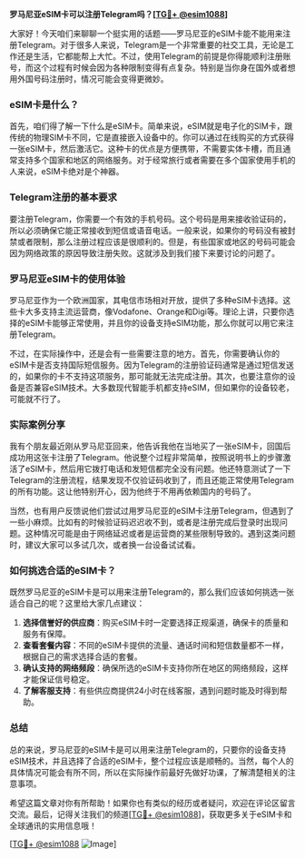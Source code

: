 **罗马尼亚eSIM卡可以注册Telegram吗？[[TG💪+ @esim1088](https://t.me/s/esim1088)]**

大家好！今天咱们来聊聊一个挺实用的话题——罗马尼亚的eSIM卡能不能用来注册Telegram。对于很多人来说，Telegram是一个非常重要的社交工具，无论是工作还是生活，它都能帮上大忙。不过，使用Telegram的前提是你得能顺利注册账号，而这个过程有时候会因为各种限制变得有点复杂。特别是当你身在国外或者想用外国号码注册时，情况可能会变得更微妙。

### eSIM卡是什么？

首先，咱们得了解一下什么是eSIM卡。简单来说，eSIM就是电子化的SIM卡，跟传统的物理SIM卡不同，它是直接嵌入设备中的。你可以通过在线购买的方式获得一张eSIM卡，然后激活它。这种卡的优点是方便携带，不需要实体卡槽，而且通常支持多个国家和地区的网络服务。对于经常旅行或者需要在多个国家使用手机的人来说，eSIM卡绝对是个神器。

### Telegram注册的基本要求

要注册Telegram，你需要一个有效的手机号码。这个号码是用来接收验证码的，所以必须确保它能正常接收到短信或语音电话。一般来说，如果你的号码没有被封禁或者限制，那么注册过程应该是很顺利的。但是，有些国家或地区的号码可能会因为网络政策的原因导致注册失败。这就涉及到我们接下来要讨论的问题了。

### 罗马尼亚eSIM卡的使用体验

罗马尼亚作为一个欧洲国家，其电信市场相对开放，提供了多种eSIM卡选择。这些卡大多支持主流运营商，像Vodafone、Orange和Digi等。理论上讲，只要你选择的eSIM卡能够正常使用，并且你的设备支持eSIM功能，那么你就可以用它来注册Telegram。

不过，在实际操作中，还是会有一些需要注意的地方。首先，你需要确认你的eSIM卡是否支持国际短信服务。因为Telegram的注册验证码通常是通过短信发送的，如果你的卡不支持这项服务，那可能就无法完成注册。其次，也要注意你的设备是否兼容eSIM技术。大多数现代智能手机都支持eSIM，但如果你的设备较老，可能就不行了。

### 实际案例分享

我有个朋友最近刚从罗马尼亚回来，他告诉我他在当地买了一张eSIM卡，回国后成功用这张卡注册了Telegram。他说整个过程非常简单，按照说明书上的步骤激活了eSIM卡，然后用它拨打电话和发短信都完全没有问题。他还特意测试了一下Telegram的注册流程，结果发现不仅验证码收到了，而且还能正常使用Telegram的所有功能。这让他特别开心，因为他终于不用再依赖国内的号码了。

当然，也有用户反馈说他们尝试过用罗马尼亚的eSIM卡注册Telegram，但遇到了一些小麻烦。比如有的时候验证码迟迟收不到，或者是注册完成后登录时出现问题。这种情况可能是由于网络延迟或者是运营商的某些限制导致的。遇到这类问题时，建议大家可以多试几次，或者换一台设备试试看。

### 如何挑选合适的eSIM卡？

既然罗马尼亚的eSIM卡是可以用来注册Telegram的，那么我们应该如何挑选一张适合自己的呢？这里给大家几点建议：

1. **选择信誉好的供应商**：购买eSIM卡时一定要选择正规渠道，确保卡的质量和服务有保障。
2. **查看套餐内容**：不同的eSIM卡提供的流量、通话时间和短信数量都不一样，根据自己的需求选择合适的套餐。
3. **确认支持的网络频段**：确保所选的eSIM卡支持你所在地区的网络频段，这样才能保证信号稳定。
4. **了解客服支持**：有些供应商提供24小时在线客服，遇到问题时能及时得到帮助。

### 总结

总的来说，罗马尼亚的eSIM卡是可以用来注册Telegram的，只要你的设备支持eSIM技术，并且选择了合适的eSIM卡，整个过程应该是顺畅的。当然，每个人的具体情况可能会有所不同，所以在实际操作前最好先做好功课，了解清楚相关的注意事项。

希望这篇文章对你有所帮助！如果你也有类似的经历或者疑问，欢迎在评论区留言交流。最后，记得关注我们的频道[[TG💪+ @esim1088](https://t.me/s/esim1088)]，获取更多关于eSIM卡和全球通讯的实用信息哦！

[[TG💪+ @esim1088](https://t.me/s/esim1088) ![Image](https://i.postimg.cc/4NQfJmqS/Snipaste-2025-05-13-00-14-12.png)]